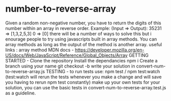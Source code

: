 # number-to-reverse-array
Given a random non-negative number, you have to return the digits of this number within an array in reverse order.
Example: (Input => Output):
35231 => [1,3,2,5,3]
0 => [0]
there will be a number of ways to solve this but i enourage people to try using javascripts built in array methods. You can array methods as long as the output of the method is another array.
useful links :
array method MDN docs - https://developer.mozilla.org/en-US/docs/Web/JavaScript/Reference/Global_Objects/Array
GETTING STARTED -
Clone the repository
Install the dependancies npm i
Create a branch using your name git checkout -b 
write your solution in convert-num-to-reverse-array.js
TESTING -
to run tests use: npm test / npm test:watch (test:watch will rerun the tests whenever you make a change and will save you having to rerun npm test constantly)
make up your own tests for your solution, you can use the basic tests in convert-num-to-reverse-array.test.js as a guideline.
